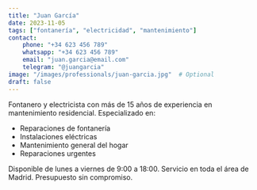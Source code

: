 ```yaml
---
title: "Juan García"
date: 2023-11-05
tags: ["fontanería", "electricidad", "mantenimiento"]
contact:
    phone: "+34 623 456 789"
    whatsapp: "+34 623 456 789"
    email: "juan.garcia@email.com"
    telegram: "@juangarcia"
image: "/images/professionals/juan-garcia.jpg"  # Optional
draft: false
---
```


Fontanero y electricista con más de 15 años de experiencia en mantenimiento residencial. 
Especializado en:

* Reparaciones de fontanería
* Instalaciones eléctricas
* Mantenimiento general del hogar
* Reparaciones urgentes

Disponible de lunes a viernes de 9:00 a 18:00. Servicio en toda el área de Madrid.
Presupuesto sin compromiso.